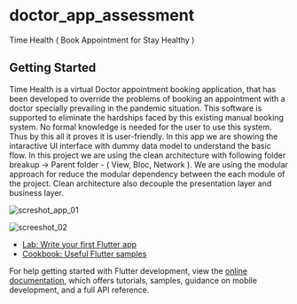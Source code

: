 # doctor_app_assessment

Time Health ( Book Appointment for Stay Healthy )
## Getting Started

Time Health is a virtual Doctor appointment booking application, that has been developed to override the problems of booking an appointment with a doctor specially prevailing in the pandemic situation. This software is supported to eliminate the hardships faced by this existing manual booking system. No formal knowledge is needed for the user to use this system. Thus by this all it proves it is user-friendly. In this app we are showing the intaractive UI interface with dummy data  model to understand the basic flow. In this project we are using the clean architecture  with following folder breakup -> Parent folder - ( View, Bloc, Network ). We are using the modular approach for reduce the modular dependency between the each module of the project. Clean architecture also decouple the presentation layer and business layer.

![screshot_app_01](https://github.com/vksep07/doctor_assesment_app/assets/16042343/17f0db3e-9c7c-4d48-b717-448192d7924d)

![screeshot_02](https://github.com/vksep07/doctor_assesment_app/assets/16042343/02a29822-097e-434e-ad19-757490aaf8b4)




- [Lab: Write your first Flutter app](https://docs.flutter.dev/get-started/codelab)
- [Cookbook: Useful Flutter samples](https://docs.flutter.dev/cookbook)

For help getting started with Flutter development, view the
[online documentation](https://docs.flutter.dev/), which offers tutorials,
samples, guidance on mobile development, and a full API reference.
